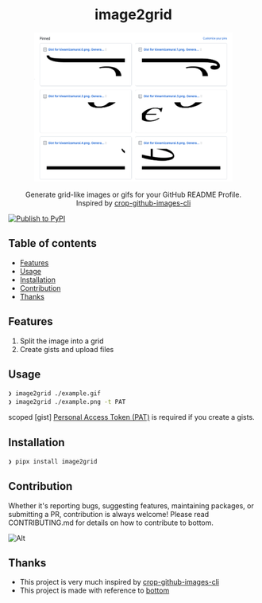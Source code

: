 <div align="center">
  <h1>image2grid</h1>
  <img src="https://raw.githubusercontent.com/kiwamizamurai/image2grid/main/example.png" alt="example output by image2grid" width="400" height="300">
  <p>
  Generate grid-like images or gifs for your GitHub README Profile.<br />Inspired by <a href=https://github.com/mathdroid/crop-github-images-cli>crop-github-images-cli</a>
  </p>
</div>

[![Publish to PyPI](https://github.com/kiwamizamurai/image2grid/actions/workflows/publish-to-pypi.yaml/badge.svg)](https://github.com/kiwamizamurai/image2grid/actions/workflows/publish-to-pypi.yaml)

## Table of contents
- [Features](#features)
- [Usage](#usage)
- [Installation](#installation)
- [Contribution](#contribution)
- [Thanks](#thanks)

## Features

1. Split the image into a grid
2. Create gists and upload files

## Usage

```bash
❯ image2grid ./example.gif
❯ image2grid ./example.png -t PAT
```

scoped [gist] [Personal Access Token (PAT)](https://docs.github.com/en/authentication/keeping-your-account-and-data-secure/managing-your-personal-access-tokens) is required if you create a gists.

## Installation

```bash
❯ pipx install image2grid
```

## Contribution

Whether it's reporting bugs, suggesting features, maintaining packages, or submitting a PR, contribution is always welcome! Please read CONTRIBUTING.md for details on how to contribute to bottom.

![Alt](https://repobeats.axiom.co/api/embed/72ed4cd2868b94489518a171f0404b6de7386c74.svg "Repobeats analytics image")

## Thanks

- This project is very much inspired by [crop-github-images-cli](https://github.com/mathdroid/crop-github-images-cli)
- This project is made with reference to [bottom](https://github.com/ClementTsang/bottom)
